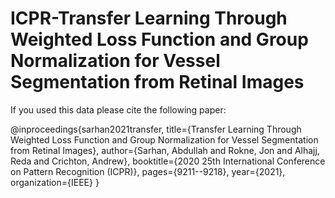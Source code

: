 # ICPR-Transfer Learning Through Weighted Loss Function and Group Normalization for Vessel Segmentation from Retinal Images

If you used this data please cite the following paper:

@inproceedings{sarhan2021transfer,
  title={Transfer Learning Through Weighted Loss Function and Group Normalization for Vessel Segmentation from Retinal Images},
  author={Sarhan, Abdullah and Rokne, Jon and Alhajj, Reda and Crichton, Andrew},
  booktitle={2020 25th International Conference on Pattern Recognition (ICPR)},
  pages={9211--9218},
  year={2021},
  organization={IEEE}
}
